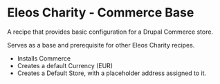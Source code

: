 # Eleos Charity - Commerce Base

A recipe that provides basic configuration for a Drupal Commerce store.

Serves as a base and prerequisite for other Eleos Charity recipes.

- Installs Commerce
- Creates a default Currency (EUR)
- Creates a Default Store, with a placeholder address assigned to it.
